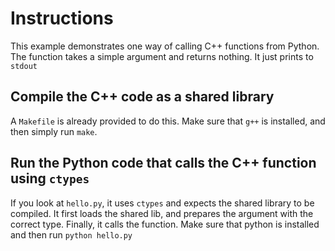 # Instructions

This example demonstrates one way of calling C++ functions from Python. The function takes a simple argument and returns nothing. It just prints to `stdout`

## Compile the C++ code as a shared library
A `Makefile` is already provided to do this. Make sure that `g++` is installed, and then simply run `make`. 


## Run the Python code that calls the C++ function using `ctypes`
If you look at `hello.py`, it uses `ctypes` and expects the shared library to be compiled. It first loads the shared lib, and prepares the argument with the correct type. Finally, it calls the function. 
Make sure that python is installed and then run `python hello.py`
